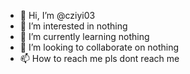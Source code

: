 - 👋 Hi, I’m @cziyi03
- 👀 I’m interested in nothing
- 🌱 I’m currently learning nothing
- 💞️ I’m looking to collaborate on nothing
- 📫 How to reach me pls dont reach me

<!---
cziyi03/cziyi03 is a ✨ special ✨ repository because its `README.md` (this file) appears on your GitHub profile.
You can click the Preview link to take a look at your changes.
--->
